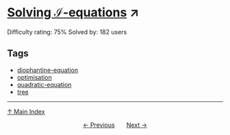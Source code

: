 # [Solving $\mathcal{I}$-equations](https://projecteuler.net/problem=674) ↗️

Difficulty rating: 75%
Solved by: 182 users
## Tags

- [diophantine-equation](../tags/diophantine-equation.md)
- [optimisation](../tags/optimisation.md)
- [quadratic-equation](../tags/quadratic-equation.md)
- [tree](../tags/tree.md)



---

[↑ Main Index](../README.md)


<div align=center><a href='673.md'>← Previous</a> &nbsp;&nbsp; &nbsp;&nbsp;  <a href='675.md'>Next →</a></div>
